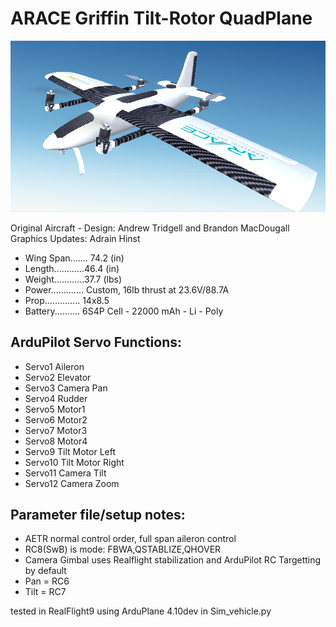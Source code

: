 # ARACE Griffin Tilt-Rotor QuadPlane


![JPG](https://github.com/ArduPilot/SITL_Models/raw/master/RealFlight/Released_Models/QuadPlanes/Griffin/Griffin.png)

Original Aircraft - Design: Andrew Tridgell and Brandon MacDougall
Graphics Updates: Adrain Hinst


* Wing Span....... 74.2 (in)
* Length............46.4 (in)
* Weight............37.7 (lbs)
* Power............. Custom, 16lb thrust at 23.6V/88.7A
* Prop.............. 14x8.5
* Battery.......... 6S4P Cell - 22000 mAh - Li - Poly


## ArduPilot Servo Functions:
* Servo1		Aileron
* Servo2		Elevator
* Servo3        Camera Pan
* Servo4        Rudder
* Servo5		Motor1
* Servo6		Motor2
* Servo7		Motor3
* Servo8		Motor4
* Servo9        Tilt Motor Left
* Servo10       Tilt Motor Right
* Servo11       Camera Tilt
* Servo12       Camera Zoom

## Parameter file/setup notes:

* AETR normal control order, full span aileron control
* RC8(SwB) is mode: FBWA,QSTABLIZE,QHOVER
* Camera Gimbal uses Realflight stabilization and ArduPilot RC Targetting by default
* Pan = RC6
* Tilt = RC7

tested in RealFlight9 using ArduPlane 4.10dev in Sim_vehicle.py
